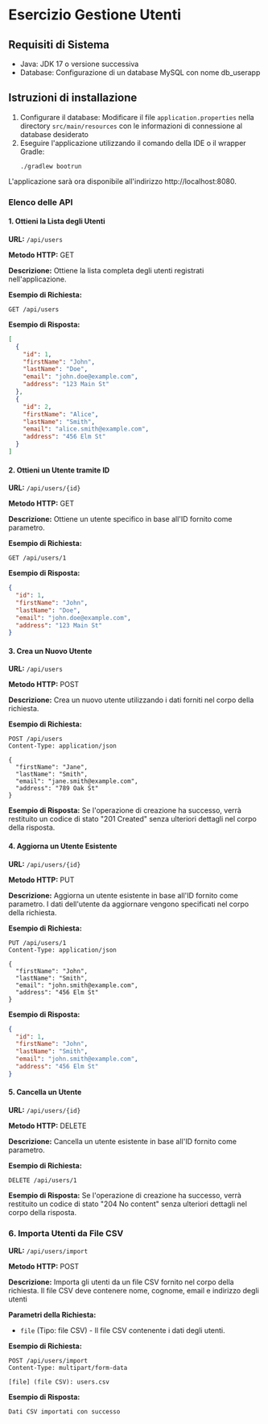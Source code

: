 # Esercizio Gestione Utenti

## Requisiti di Sistema
* Java: JDK 17 o versione successiva
* Database: Configurazione di un database MySQL con nome db_userapp

## Istruzioni di installazione
1. Configurare il database:
    Modificare il file `application.properties` nella directory `src/main/resources` con le informazioni di connessione 
    al database desiderato
2. Eseguire l'applicazione utilizzando il comando della IDE o il wrapper Gradle:
   ```
   ./gradlew bootrun
    ```
   
L'applicazione sarà ora disponibile all'indirizzo http://localhost:8080.

### Elenco delle API

#### 1. Ottieni la Lista degli Utenti

**URL:** `/api/users`

**Metodo HTTP:** GET

**Descrizione:** Ottiene la lista completa degli utenti registrati nell'applicazione.

**Esempio di Richiesta:**

```http
GET /api/users
```

**Esempio di Risposta:**
```json
[
  {
    "id": 1,
    "firstName": "John",
    "lastName": "Doe",
    "email": "john.doe@example.com",
    "address": "123 Main St"
  },
  {
    "id": 2,
    "firstName": "Alice",
    "lastName": "Smith",
    "email": "alice.smith@example.com",
    "address": "456 Elm St"
  }
]
```

#### 2. Ottieni un Utente tramite ID

**URL:** `/api/users/{id}`

**Metodo HTTP:** GET

**Descrizione:** Ottiene un utente specifico in base all'ID fornito come parametro.

**Esempio di Richiesta:**

```http
GET /api/users/1
```

**Esempio di Risposta:**
```json
{
  "id": 1,
  "firstName": "John",
  "lastName": "Doe",
  "email": "john.doe@example.com",
  "address": "123 Main St"
}
```

#### 3. Crea un Nuovo Utente

**URL:** `/api/users`

**Metodo HTTP:** POST

**Descrizione:** Crea un nuovo utente utilizzando i dati forniti nel corpo della richiesta.

**Esempio di Richiesta:**

```http
POST /api/users
Content-Type: application/json

{
  "firstName": "Jane",
  "lastName": "Smith",
  "email": "jane.smith@example.com",
  "address": "789 Oak St"
}
```

**Esempio di Risposta:**
Se l'operazione di creazione ha successo, verrà restituito un codice di stato "201 Created" 
senza ulteriori dettagli nel corpo della risposta.

#### 4. Aggiorna un Utente Esistente

**URL:** `/api/users/{id}`

**Metodo HTTP:** PUT

**Descrizione:** Aggiorna un utente esistente in base all'ID fornito come parametro. 
I dati dell'utente da aggiornare vengono specificati nel corpo della richiesta.

**Esempio di Richiesta:**

```http
PUT /api/users/1
Content-Type: application/json

{
  "firstName": "John",
  "lastName": "Smith",
  "email": "john.smith@example.com",
  "address": "456 Elm St"
}
```

**Esempio di Risposta:**
```json
{
  "id": 1,
  "firstName": "John",
  "lastName": "Smith",
  "email": "john.smith@example.com",
  "address": "456 Elm St"
}
```

#### 5. Cancella un Utente

**URL:** `/api/users/{id}`

**Metodo HTTP:** DELETE

**Descrizione:** Cancella un utente esistente in base all'ID fornito come parametro.

**Esempio di Richiesta:**

```http
DELETE /api/users/1
```

**Esempio di Risposta:** 
Se l'operazione di creazione ha successo, verrà restituito un codice di stato "204 No content"
senza ulteriori dettagli nel corpo della risposta.

### 6. Importa Utenti da File CSV

**URL:** `/api/users/import`

**Metodo HTTP:** POST

**Descrizione:** Importa gli utenti da un file CSV fornito nel corpo della richiesta. 
Il file CSV deve contenere nome, cognome, email e indirizzo degli utenti

**Parametri della Richiesta:**
- `file` (Tipo: file CSV) - Il file CSV contenente i dati degli utenti.

**Esempio di Richiesta:**

```http
POST /api/users/import
Content-Type: multipart/form-data

[file] (file CSV): users.csv
```

**Esempio di Risposta:**

```http
Dati CSV importati con successo
```
